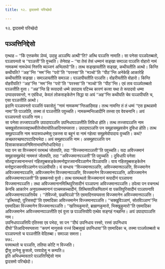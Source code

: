 ```yaml
---
title: १२. द्वादसमो परिच्छेदो

---
```

१२. द्वादसमो परिच्छेदो  


## पञ्ञत्तिनिद्देसो

एत्थाह – ‘‘किं एत्तकमेव ञेय्यं, उदाहु अञ्ञम्पि अत्थी’’ति? अत्थि पञ्ञत्ति नामाति। सा पनेसा पञ्ञपेतब्बतो, पञ्ञापनतो च ‘‘पञ्ञत्ती’’ति वुच्चति। तेनेवाह – ‘‘या तेसं तेसं धम्मानं सङ्खा समञ्ञा पञ्ञत्ति वोहारो नामं नामकम्मं नामधेय्यं निरुत्ति ब्यञ्जनं अभिलापो’’ति। तत्थ सङ्खायतीति सङ्खा, कथीयतीति अत्थो। किन्ति कथीयति? ‘‘अह’’न्ति ‘‘मम’’न्ति ‘‘परो’’ति ‘‘परस्सा’’ति ‘‘मञ्चो’’ति ‘‘पीठ’’न्ति अनेकेहि आकारेहि कथीयतीति सङ्खा। समञ्ञायतीति समञ्ञा। पञ्ञापीयतीति पञ्ञत्ति। वोहरीयतीति वोहारो। किन्ति वोहरीयति? ‘‘अह’’न्ति ‘‘मम’’न्ति ‘‘परो’’ति ‘‘परस्सा’’ति ‘‘मञ्चो’’ति ‘‘पीठ’’न्ति। एवं ताव पञ्ञपेतब्बतो पञ्ञत्तीति वुत्ता। ‘‘अह’’न्ति हि रूपादयो धम्मे उपादाय पटिच्च कारणं कत्वा यथा ते रूपादयो धम्मा उप्पादवयवन्तो, न एवंविधा, केवलं लोकसङ्केतेन सिद्धा या अयं ‘‘अह’’न्ति कथीयति चेव पञ्ञापीयति च, एसा पञ्ञत्तीति अत्थो।  
इदानि पञ्ञापनतो पञ्ञत्तिं पकासेतुं ‘‘नामं नामकम्म’’न्तिआदिमाह। तत्थ नामन्ति तं तं धम्मं ‘‘एस इत्थन्नामो नामा’’ति पञ्ञपेति, तस्मा तं पञ्ञत्तीति पवुच्चति। नामकम्मन्तिआदीनि तस्सा एव वेवचनानि। अयं पञ्ञापनतो पञ्ञत्ति नाम।  
सा पनेसा तज्जापञ्ञत्ति उपादापञ्ञत्ति उपनिधापञ्ञत्तीति तिविधा होति। तत्थ तज्जापञ्ञत्ति नाम चक्खुसोतरूपसद्दपथवीतेजोवायोतिआदिनयप्पवत्ता। उपादापञ्ञत्ति पन समूहासमूहवसेन दुविधा होति। तत्थ समूहपञ्ञत्ति नाम रूपारूपधम्मेसु एकस्स वा बहूनं वा नामं गहेत्वा समूहमेवोपादाय वुच्चति। कथं? अच्छतरच्छघटपटादिप्पभेदा। अयं समूहपञ्ञत्ति नाम। असमूहपञ्ञत्ति पन दिसाकासकालनिमित्ताभावनिरोधादिभेदा।  
यदा पन सा विज्जमानं परमत्थं जोतयति, तदा ‘‘विज्जमानपञ्ञत्ती’’ति पवुच्चति। यदा अविज्जमानं समूहासमूहभेदं नाममत्तं जोतयति, तदा ‘‘अविज्जमानपञ्ञत्ती’’ति पवुच्चति । दुविधापि पनेसा सोतद्वारजवनानन्तरं गहितपुब्बसङ्केतमनोद्वारजवनविञ्ञाणेन विञ्ञायति। याय गहितपुब्बसङ्केतेन मनोद्वारजवनविञ्ञाणेन पञ्ञापीयति। यं सन्धाय ‘‘विज्जमानपञ्ञत्ति, अविज्जमानपञ्ञत्ति, विज्जमानेन अविज्जमानपञ्ञत्ति, अविज्जमानेन विज्जमानपञ्ञत्ति, विज्जमानेन विज्जमानपञ्ञत्ति, अविज्जमानेन अविज्जमानपञ्ञत्ती’’ति छक्कनयो वुत्तो। तत्थ परमत्थतो विज्जमानानं रूपादीनं पञ्ञापना विज्जमानपञ्ञत्ति। तथा अविज्जमानानमित्थिपुरिसादीनं पञ्ञापना अविज्जमानपञ्ञत्ति। ठपेत्वा पन वचनत्थं केनचि आकारेन अनुपलब्भमानानं पञ्चमसच्चादीनं, तित्थियपरिकप्पितानं वा पकतिपुरिसादीनं पञ्ञापनापि अविज्जमानपञ्ञत्तियेव । ‘‘तेविज्जो, छळभिञ्ञो’’ति एवमादिनयप्पवत्ता विज्जमानेन अविज्जमानपञ्ञत्ति। ‘‘इत्थिसद्दो, पुरिससद्दो’’ति एवमादिका अविज्जमानेन विज्जमानपञ्ञत्ति। ‘‘चक्खुविञ्ञाणं, सोतविञ्ञाण’’न्ति एवमादिका विज्जमानेन विज्जमानपञ्ञत्ति। ‘‘खत्तियकुमारो, ब्राह्मणकुमारो, भिक्खुकुमारो’’ति एवमादिका अविज्जमानेन अविज्जमानपञ्ञत्तीति एवं वुत्ता छ पञ्ञत्तियोपि एत्थेव सङ्गहं गच्छन्ति। अयं उपादापञ्ञत्ति नाम।  
उपनिधापञ्ञत्तिपि एतिस्सा एव पभेदा, सा पन ‘‘दीघं उपनिधाय रस्सो, रस्सं उपनिधाय दीघो’’तिआदिनयप्पवत्ता ‘‘कपणं मानुसकं रज्जं दिब्बसुखं उपनिधाया’’ति एवमादिका च, तस्मा पञ्ञपेतब्बतो च पञ्ञापनतो च पञ्ञत्तीति वेदितब्बा। समञ्ञा समत्ता।  
७७८.  
परमत्थतो च पञ्ञत्ति, ततिया कोटि न विज्जति।  
द्वीसु ठानेसु कुसलो, परवादेसु न कम्पति॥  
इति अभिधम्मावतारे पञ्ञत्तिनिद्देसो नाम  
द्वादसमो परिच्छेदो।  